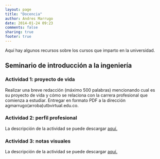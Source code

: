 ```yaml
---
layout: page
title: "Docencia"
author: Andres Marrugo
date: 2014-01-24 09:23
comments: false
sharing: true
footer: true
---
```


Aquí hay algunos recursos sobre los cursos que imparto en la universidad.

## Seminario de introducción a la ingeniería ##

### Actividad 1: proyecto de vida ###

Realizar una breve redacción (máximo 500 palabras) mencionando cual es su proyecto de vida y cómo se relaciona con la carrera profesional que comienza a estudiar. Entregar en formato PDF a la dirección agmarrugo(arroba)utbvirtual.edu.co.

### Actividad 2: perfil profesional ###

La descripción de la actividad se puede descargar [aquí.](https://www.dropbox.com/s/2d5c25qqvkomg2x/refx-2015-08-20-perfil-ingeniero.pdf?dl=0)

### Actividad 3: notas visuales ###

La descripción de la actividad se puede descargar [aquí.](https://www.dropbox.com/s/cf7apwkyswfw2jq/notas_visuales.pdf?dl=0)